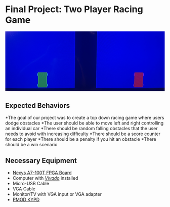 # Final Project: Two Player Racing Game

![Final product](pictures/IMG_1161.jpeg)

## Expected Behaviors

*The goal of our project was to create a top down racing game where users dodge obstacles
 *The user should be able to move left and right controlling an individual car
 *There should be random falling obstacles that the user needs to avoid with increasing difficulty
 *There should be a score counter for each player
 *There should be a penalty if you hit an obstacle
 *There should be a win scenario
 
## Necessary Equipment

* [Nexys A7-100T FPGA Board](https://digilent.com/shop/nexys-a7-fpga-trainer-board-recommended-for-ece-curriculum/)
* Computer with *[Vivado](https://www.xilinx.com/products/design-tools/vivado.html)* installed
* Micro-USB Cable
* VGA Cable
* Monitor/TV with VGA input or VGA adapter
* [PMOD KYPD](https://digilent.com/shop/pmod-kypd-16-button-keypad/)



